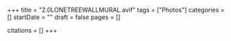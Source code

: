+++
title = "2.0LONETREEWALLMURAL.avif"
tags = ["Photos"]
categories = []
startDate = ""
draft = false
pages = []

citations = []
+++
